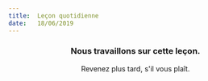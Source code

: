 ```yaml
---
title:  Leçon quotidienne
date:   18/06/2019
---
```


### <center>Nous travaillons sur cette leçon.</center>
<center>Revenez plus tard, s'il vous plaît.</center>